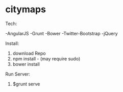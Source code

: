 # citymaps

Tech:

-AngularJS
-Grunt
-Bower
-Twitter-Bootstrap
-jQuery

Install:

1. download Repo
2. npm install - (may require sudo)
3. bower install


Run Server:

1. $grunt serve

